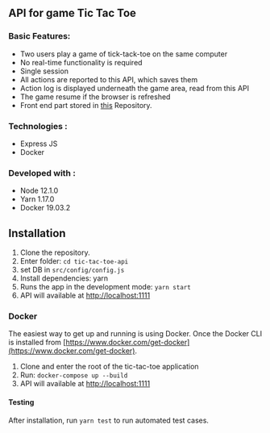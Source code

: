 ## API for game Tic Tac Toe

### Basic Features:
* Two users play a game of tick-tack-toe on the same computer
* No real-time functionality is required
* Single session
* All actions are reported to this API, which saves them
* Action log is displayed underneath the game area, read from this API
* The game resume if the browser is refreshed
* Front end part stored in [this](https://github.com/sabHIML/tic-tac-toe-react) Repository.  
 

### Technologies :
* Express JS
* Docker

### Developed with :
* Node 12.1.0
* Yarn 1.17.0
* Docker 19.03.2

## Installation

1. Clone the repository.
2. Enter folder: `cd tic-tac-toe-api`
3. set DB in `src/config/config.js`
4. Install dependencies: yarn
5. Runs the app in the development mode: `yarn start`
6. API will available at [http://localhost:1111](http://localhost:1111) 


### Docker

The easiest way to get up and running is using Docker. Once the Docker CLI is installed from [https://www.docker.com/get-docker](https://www.docker.com/get-docker).

1. Clone and enter the root of the tic-tac-toe application
2. Run: `docker-compose up --build`
3. API will available at [http://localhost:1111](http://localhost:1111) 

#### Testing
After installation, run `yarn test` to run automated test cases.
